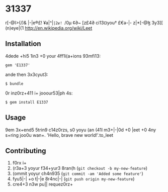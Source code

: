# 31337

r[-@I>(/)& |-|e®£! ¥a|^|`|2ʁ!
`/0µ ¢∂~ [z£4∂ ci13¤you† £€ə-|- z|*[-@ɮ 3y3][ (n)eye|{1 http://en.wikipedia.org/wiki/Leet

## Installation

4dede +hi5 1in3 +0 your 4ff1i(a+ions 93mfi13:

    gem 'E1337'

ande then 3x3cyut3:

    $ bundle

0r inz0rz+411 i+ jooour53|ph 4s:

    $ gem install E1337

## Usage

9em 3x+end5 5trin9 c14z0rzs, s0 yoyu (an (41l m3+|-|0d +0 |eet +0 4ny s+ring joo0u wan+.
'Hello, brave new world!'.to_leet

## Contributing

1. f0rx i+
2. (r3a+3 yoyur f34+yur3 8ran(h (`git checkout -b my-new-feature`)
3. (ommit yoyur ch4n935 (`git commit -am 'Added some feature'`)
4. fyu5|-| +o t|-|e 8r4nc|-| (`git push origin my-new-feature`)
5. cre4+3 n3w pu|| requez0rz+
